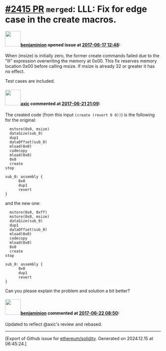 # [\#2415 PR](https://github.com/ethereum/solidity/pull/2415) `merged`: LLL: Fix for edge case in the create macros.

#### <img src="https://avatars.githubusercontent.com/u/20796281?u=3ade059256c951779e598bb585d7d85463f340a3&v=4" width="50">[benjaminion](https://github.com/benjaminion) opened issue at [2017-06-17 12:48](https://github.com/ethereum/solidity/pull/2415):

When (msize) is initially zero, the former create commands failed due to the "lll" expression overwriting the memory at 0x00. This fix reserves memory location 0x00 before calling msize. If msize is already 32 or greater it has no effect.

Test cases are included.

#### <img src="https://avatars.githubusercontent.com/u/20340?v=4" width="50">[axic](https://github.com/axic) commented at [2017-06-21 21:09](https://github.com/ethereum/solidity/pull/2415#issuecomment-310206169):

The created code (from this input `(create (revert 0 0))`) is the following for the original:
```
  mstore(0x0, msize)
  dataSize(sub_0)
  dup1
  dataOffset(sub_0)
  mload(0x0)
  codecopy
  mload(0x0)
  0x0
  create
stop

sub_0: assembly {
      0x0
      dup1
      revert
}
```

and the new one:
```
  mstore(0x0, 0xff)
  mstore(0x0, msize)
  dataSize(sub_0)
  dup1
  dataOffset(sub_0)
  mload(0x0)
  codecopy
  mload(0x0)
  0x0
  create
stop

sub_0: assembly {
      0x0
      dup1
      revert
}
```

Can you please explain the problem and solution a bit better?

#### <img src="https://avatars.githubusercontent.com/u/20796281?u=3ade059256c951779e598bb585d7d85463f340a3&v=4" width="50">[benjaminion](https://github.com/benjaminion) commented at [2017-06-22 08:50](https://github.com/ethereum/solidity/pull/2415#issuecomment-310317977):

Updated to reflect @axic's review and rebased.


-------------------------------------------------------------------------------



[Export of Github issue for [ethereum/solidity](https://github.com/ethereum/solidity). Generated on 2024.12.15 at 06:45:24.]
